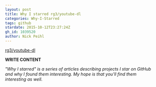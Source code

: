 ```yaml
---
layout: post
title: Why I starred rg3/youtube-dl
categories: Why-I-Starred
tags: github
stardate: 2015-10-12T23:27:24Z
gh_id: 1039520
author: Nick Peihl
---
```


[rg3/youtube-dl](star.repo.html_url)

**WRITE CONTENT**

*"Why I starred" is a series of articles describing projects I star on GitHub and why I found them interesting. My hope is that you'll find them interesting as well.*

